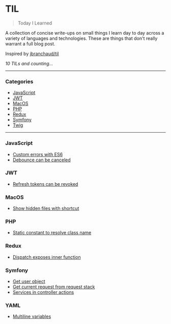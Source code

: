 # TIL

> Today I Learned

A collection of concise write-ups on small things I learn day to day across a
variety of languages and technologies. These are things that don't really
warrant a full blog post.

Inspired by [jbranchaud/til](https://github.com/jbranchaud/til)

_10 TILs and counting..._

---

### Categories

* [JavaScript](#javascript)
* [JWT](#jwt)
* [MacOS](#macos)
* [PHP](#php)
* [Redux](#redux)
* [Symfony](#symfony)
* [Twig](#twig)

---

### JavaScript

* [Custom errors with ES6](javascript/custom-errors-with-es6.md)
* [Debounce can be canceled](javascript/debounce-can-be-canceled.md)

### JWT

* [Refresh tokens can be revoked](jwt/refresh-tokens-can-be-revoked.md)

### MacOS

* [Show hidden files with shortcut](macos/show-hidden-files-with-shortcut.md)

### PHP

* [Static constant to resolve class name](php/static-constant-to-resolve-class-name.md)

### Redux

* [Dispatch exposes inner function](redux/dispatch-exposes-inner-function.md)

### Symfony

* [Get user object](symfony/get-user-object.md)
* [Get current request from request stack](symfony/get-current-request-from-request-stack.md)
* [Services in controller actions](symfony/services-in-controller-actions.md)

### YAML

* [Multiline variables](yaml/multiline-variables.md)